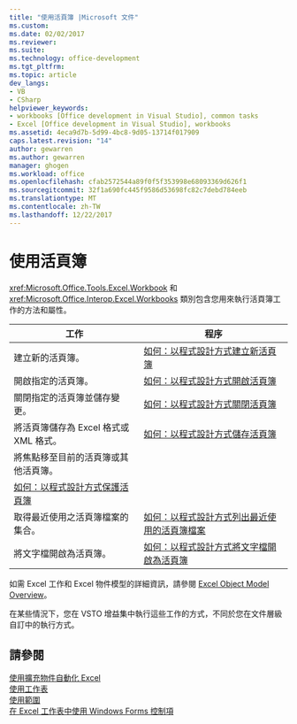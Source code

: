 ```yaml
---
title: "使用活頁簿 |Microsoft 文件"
ms.custom: 
ms.date: 02/02/2017
ms.reviewer: 
ms.suite: 
ms.technology: office-development
ms.tgt_pltfrm: 
ms.topic: article
dev_langs:
- VB
- CSharp
helpviewer_keywords:
- workbooks [Office development in Visual Studio], common tasks
- Excel [Office development in Visual Studio], workbooks
ms.assetid: 4eca9d7b-5d99-4bc8-9d05-13714f017909
caps.latest.revision: "14"
author: gewarren
ms.author: gewarren
manager: ghogen
ms.workload: office
ms.openlocfilehash: cfab2572544a89f0f5f353998e68093369d626f1
ms.sourcegitcommit: 32f1a690fc445f9586d53698fc82c7debd784eeb
ms.translationtype: MT
ms.contentlocale: zh-TW
ms.lasthandoff: 12/22/2017
---
```

# <a name="working-with-workbooks"></a>使用活頁簿
  <xref:Microsoft.Office.Tools.Excel.Workbook> 和 <xref:Microsoft.Office.Interop.Excel.Workbooks> 類別包含您用來執行活頁簿工作的方法和屬性。  
  
|工作|程序|  
|----------|---------------|  
|建立新的活頁簿。|[如何：以程式設計方式建立新活頁簿](../vsto/how-to-programmatically-create-new-workbooks.md)|  
|開啟指定的活頁簿。|[如何：以程式設計方式開啟活頁簿](../vsto/how-to-programmatically-open-workbooks.md)|  
|關閉指定的活頁簿並儲存變更。|[如何：以程式設計方式關閉活頁簿](../vsto/how-to-programmatically-close-workbooks.md)|  
|將活頁簿儲存為 Excel 格式或 XML 格式。|[如何：以程式設計方式儲存活頁簿](../vsto/how-to-programmatically-save-workbooks.md)|  
|將焦點移至目前的活頁簿或其他活頁簿。|  
|[如何：以程式設計方式保護活頁簿](../vsto/how-to-programmatically-protect-workbooks.md)|  
|取得最近使用之活頁簿檔案的集合。|[如何：以程式設計方式列出最近使用的活頁簿檔案](../vsto/how-to-programmatically-list-recently-used-workbook-files.md)|  
|將文字檔開啟為活頁簿。|[如何：以程式設計方式將文字檔開啟為活頁簿](../vsto/how-to-programmatically-open-text-files-as-workbooks.md)|  
  
 如需 Excel 工作和 Excel 物件模型的詳細資訊，請參閱 [Excel Object Model Overview](../vsto/excel-object-model-overview.md)。  
  
 在某些情況下，您在 VSTO 增益集中執行這些工作的方式，不同於您在文件層級自訂中的執行方式。  
  
## <a name="see-also"></a>請參閱  
 [使用擴充物件自動化 Excel](../vsto/automating-excel-by-using-extended-objects.md)   
 [使用工作表](../vsto/working-with-worksheets.md)   
 [使用範圍](../vsto/working-with-ranges.md)   
 [在 Excel 工作表中使用 Windows Forms 控制項](../vsto/using-windows-forms-controls-on-excel-worksheets.md)  
  
  